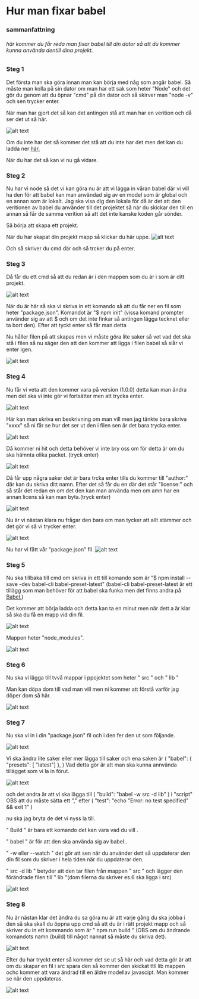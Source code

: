 # Hur man fixar babel 

### sammanfattning 

###### här kommer du får reda man fixar babel till din dator så att du kommer kunna använda dentill dina projekt. 


### Steg 1

Det första man ska göra innan man kan börja med någ som angår babel. Så måste man kolla på sin dator om man har ett sak som heter "Node" och det gör du genom att du öpnar "cmd" på din dator och så skirver man "node -v" och sen trycker enter.

När man har gjort det så kan det antingen stå att man har en verition och då ser det ut så här.

![alt text](md_bilder/Screenshot_1.png)

Om du inte har det så kommer det stå att du inte har det men det kan du ladda ner [här.](https://nodejs.org/en/)

När du har det så kan vi nu gå vidare. 

### Steg 2

Nu har vi node så det vi kan göra nu är att vi lägga in våran babel där vi vill ha den för att babel kan man användad sig av en model som är global och en annan som är lokalt. Jag ska visa dig den lokala för då är det att den veritionen av babel du använder till det projektet så när du skickar den till en annan så får de samma verition så att det inte kanske koden går sönder. 

Så börja att skapa ett projekt. 

När du har skapat din projekt mapp så klickar du här uppe.
![alt text](md_bilder/Screenshot_2.png)

Och så skriver du cmd där och så trcker du på enter.
### Steg 3

Då får du ett cmd så att du redan är i den mappen som du är i som är ditt projekt.

![alt text](md_bilder/Screenshot_3.png)

När du är här så ska vi skriva in ett komando så att du får ner en fil som heter "package.json". Komandot är "$ npm init" (vissa komand prompter använder sig av att $ och om det inte finkar så antingen lägga tecknet eller ta bort den). Efter att tyckt enter så får man detta 

Nu håller filen på att skapas men vi måste göra lite saker så vet vad det ska stå i filen så nu säger den att den kommer att ligga i filen babel så slår vi enter igen.

![alt text](md_bilder/Screenshot_4.png)

### Steg 4
Nu får vi veta att den kommer vara på version (1.0.0) detta kan man ändra men det ska vi inte gör vi fortsätter men att trycka enter.

![alt text](md_bilder/Screenshot_5.png)

Här kan man skriva en beskrivning om man vill men jag tänkte bara skriva "xxxx" så ni får se hur det ser ut den i filen sen är det bara trycka enter.

![alt text](md_bilder/Screenshot_6.png)

Då kommer ni hit och detta behöver vi inte bry oss om för detta är om du ska hämnta olika packet. (tryck enter)

![alt text](md_bilder/Screenshot_7.png)

Då får upp några saker det är bara trcka enter tills du kommer till "author:" där kan du skriva ditt namn. Efter det så får du en där det står "license:" och så står det redan en om det den kan man använda men om amn har en annan licens så kan man byta.(tryck enter)

![alt text](md_bilder/Screenshot_8.png)

Nu är vi nästan klara nu frågar den bara om man tycker att allt stämmer och det gör vi så vi trycker enter.

![alt text](md_bilder/Screenshot_9.png)

Nu har vi fått vår "package.json" fil.
![alt text](md_bilder/Screenshot_10.png)

### Steg 5

Nu ska tillbaka till cmd om skriva in ett till komando som är "$ npm install --save -dev babel-cli babel-preset-latest"  (babel-cli babel-preset-latest är ett tillägg som man behöver för att babel ska funka men det finns andra på [Babel.](https://babeljs.io/))

Det kommer att börja ladda och detta kan ta en  minut men när dett a är klar så ska du få en mapp vid din fil.

![alt text](md_bilder/Screenshot_11.png)

Mappen heter "node_modules".

![alt text](md_bilder/Screenshot_12.png)

### Steg 6
Nu ska vi lägga till tvvå mappar i ppojektet som heter " src " och " lib "

Man kan döpa dom till vad man vill men ni kommer att förstå varför jag döper dom så här.

![alt text](md_bilder/Screenshot_16.png)

### Steg 7

Nu ska vi in i din "package.json" fil och i den fer den ut som följande.

![alt text](md_bilder/Screenshot_13.png)

Vi ska ändra lite saker eller mer lägga till saker och ena saken är  ( "babel": {
    "presets": [ "latest"]
  },  ) Vad detta gör är att man ska kunna annvända tillägget som vi la in förut.
  
![alt text](md_bilder/Screenshot_14.png)

och det andra är att vi ska lägga till ( "build": "babel -w src -d lib" ) i "script"
OBS att du måste sätta ett "," efter ( "test": "echo \"Error: no test specified\" && exit 1" )

nu ska jag bryta de det vi nyss la till. 

" Build " är bara ett komando det kan vara vad du vill .

" babel " är för att den ska använda sig av babel..

" -w eller --watch " det gör att sen när du använder dett så uppdaterar den din fil som du skriver i hela tiden när du uppdaterar den.

" src -d lib  "  betyder att den tar filen från mappen " src " och lägger den förändrade filen till " lib "(dom filerna du skriver es.6 ska ligga i src)

![alt text](md_bilder/Screenshot_15.png)

### Steg 8

Nu är nästan klar det ändra du sa göra nu är att varje gång du ska jobba i den så ska skall du öppna upp cmd så att du är i rätt projekt mapp och så skriver du in ett kommando som  är " npm run build " (OBS om du ändrande komandots namn (build) till något nannat så måste du skriva det).

![alt text](md_bilder/Screenshot_18.png)

Efter du har tryckt enter så kommer det se ut så här och vad detta gör är att om du skapar en fil i src spara den så kommer den skickat ttll lib mappen ochc kommer att vara ändrad till en äldre modellav javascipt. Man kommer se när den uppdateras.

![alt text](md_bilder/Screenshot_17.png)